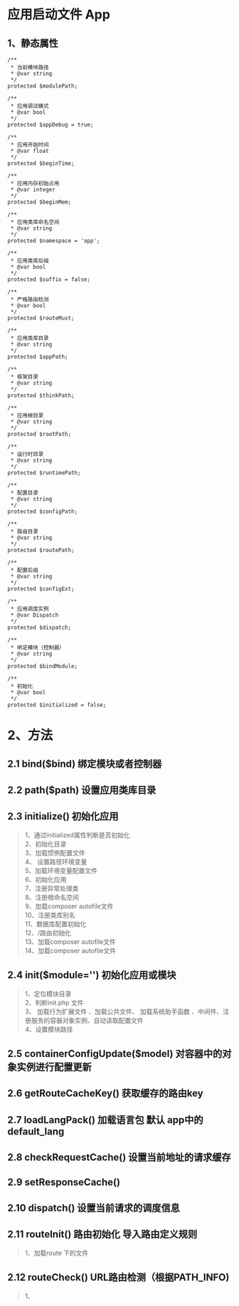 # 应用启动文件 App
## 1、静态属性
    /**
     * 当前模块路径
     * @var string
     */
    protected $modulePath;

    /**
     * 应用调试模式
     * @var bool
     */
    protected $appDebug = true;

    /**
     * 应用开始时间
     * @var float
     */
    protected $beginTime;

    /**
     * 应用内存初始占用
     * @var integer
     */
    protected $beginMem;

    /**
     * 应用类库命名空间
     * @var string
     */
    protected $namespace = 'app';

    /**
     * 应用类库后缀
     * @var bool
     */
    protected $suffix = false;

    /**
     * 严格路由检测
     * @var bool
     */
    protected $routeMust;

    /**
     * 应用类库目录
     * @var string
     */
    protected $appPath;

    /**
     * 框架目录
     * @var string
     */
    protected $thinkPath;

    /**
     * 应用根目录
     * @var string
     */
    protected $rootPath;

    /**
     * 运行时目录
     * @var string
     */
    protected $runtimePath;

    /**
     * 配置目录
     * @var string
     */
    protected $configPath;

    /**
     * 路由目录
     * @var string
     */
    protected $routePath;

    /**
     * 配置后缀
     * @var string
     */
    protected $configExt;

    /**
     * 应用调度实例
     * @var Dispatch
     */
    protected $dispatch;

    /**
     * 绑定模块（控制器）
     * @var string
     */
    protected $bindModule;

    /**
     * 初始化
     * @var bool
     */
    protected $initialized = false;
    
# 2、方法
## 2.1 bind($bind)        绑定模块或者控制器
## 2.2 path($path)        设置应用类库目录 
## 2.3 initialize()     初始化应用
> 1、通过initialized属性判断是否初始化  
> 2、初始化目录  
> 3、加载惯例配置文件  
> 4、 设置路径环境变量  
> 5、加载环境变量配置文件  
> 6、初始化应用  
> 7、注册异常处理类  
> 8、注册根命名空间   
> 9、加载composer autofile文件  
> 10、注册类库别名  
> 11、数据库配置初始化  
> 12、/路由初始化  
> 13、加载composer autofile文件  
> 14、加载composer autofile文件  

## 2.4 init($module='')  初始化应用或模块 
> 1、定位模块目录  
> 2、判断init.php 文件  
> 3、 加载行为扩展文件 、加载公共文件、 加载系统助手函数 、中间件、注册服务的容器对象实例、自动读取配置文件  
> 4、设置模块路径  

## 2.5 containerConfigUpdate($model)  对容器中的对象实例进行配置更新
## 2.6 getRouteCacheKey() 获取缓存的路由key 
## 2.7 loadLangPack() 加载语言包 默认 app中的 default_lang 
## 2.8 checkRequestCache() 设置当前地址的请求缓存   
## 2.9 setResponseCache()   
## 2.10 dispatch()  设置当前请求的调度信息
## 2.11 routeInit() 路由初始化 导入路由定义规则
>1、加载route 下的文件
## 2.12 routeCheck() URL路由检测（根据PATH_INFO)
> 1、

> 